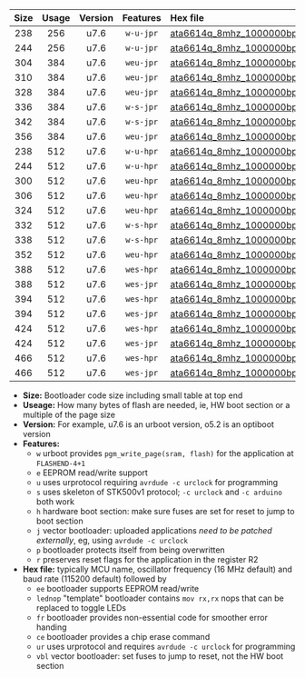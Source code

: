 |Size|Usage|Version|Features|Hex file|
|:-:|:-:|:-:|:-:|:--|
|238|256|u7.6|`w-u-jpr`|[ata6614q_8mhz_1000000bps_ur_vbl.hex](https://raw.githubusercontent.com/stefanrueger/urboot/main/ata6614q_8mhz_1000000bps_ur_vbl.hex)|
|244|256|u7.6|`w-u-jpr`|[ata6614q_8mhz_1000000bps_lednop_ur_vbl.hex](https://raw.githubusercontent.com/stefanrueger/urboot/main/ata6614q_8mhz_1000000bps_lednop_ur_vbl.hex)|
|304|384|u7.6|`weu-jpr`|[ata6614q_8mhz_1000000bps_ee_ur_vbl.hex](https://raw.githubusercontent.com/stefanrueger/urboot/main/ata6614q_8mhz_1000000bps_ee_ur_vbl.hex)|
|310|384|u7.6|`weu-jpr`|[ata6614q_8mhz_1000000bps_ee_lednop_ur_vbl.hex](https://raw.githubusercontent.com/stefanrueger/urboot/main/ata6614q_8mhz_1000000bps_ee_lednop_ur_vbl.hex)|
|328|384|u7.6|`weu-jpr`|[ata6614q_8mhz_1000000bps_ee_lednop_fr_ur_vbl.hex](https://raw.githubusercontent.com/stefanrueger/urboot/main/ata6614q_8mhz_1000000bps_ee_lednop_fr_ur_vbl.hex)|
|336|384|u7.6|`w-s-jpr`|[ata6614q_8mhz_1000000bps_vbl.hex](https://raw.githubusercontent.com/stefanrueger/urboot/main/ata6614q_8mhz_1000000bps_vbl.hex)|
|342|384|u7.6|`w-s-jpr`|[ata6614q_8mhz_1000000bps_lednop_vbl.hex](https://raw.githubusercontent.com/stefanrueger/urboot/main/ata6614q_8mhz_1000000bps_lednop_vbl.hex)|
|356|384|u7.6|`weu-jpr`|[ata6614q_8mhz_1000000bps_ee_lednop_fr_ce_ur_vbl.hex](https://raw.githubusercontent.com/stefanrueger/urboot/main/ata6614q_8mhz_1000000bps_ee_lednop_fr_ce_ur_vbl.hex)|
|238|512|u7.6|`w-u-hpr`|[ata6614q_8mhz_1000000bps_ur.hex](https://raw.githubusercontent.com/stefanrueger/urboot/main/ata6614q_8mhz_1000000bps_ur.hex)|
|244|512|u7.6|`w-u-hpr`|[ata6614q_8mhz_1000000bps_lednop_ur.hex](https://raw.githubusercontent.com/stefanrueger/urboot/main/ata6614q_8mhz_1000000bps_lednop_ur.hex)|
|300|512|u7.6|`weu-hpr`|[ata6614q_8mhz_1000000bps_ee_ur.hex](https://raw.githubusercontent.com/stefanrueger/urboot/main/ata6614q_8mhz_1000000bps_ee_ur.hex)|
|306|512|u7.6|`weu-hpr`|[ata6614q_8mhz_1000000bps_ee_lednop_ur.hex](https://raw.githubusercontent.com/stefanrueger/urboot/main/ata6614q_8mhz_1000000bps_ee_lednop_ur.hex)|
|324|512|u7.6|`weu-hpr`|[ata6614q_8mhz_1000000bps_ee_lednop_fr_ur.hex](https://raw.githubusercontent.com/stefanrueger/urboot/main/ata6614q_8mhz_1000000bps_ee_lednop_fr_ur.hex)|
|332|512|u7.6|`w-s-hpr`|[ata6614q_8mhz_1000000bps.hex](https://raw.githubusercontent.com/stefanrueger/urboot/main/ata6614q_8mhz_1000000bps.hex)|
|338|512|u7.6|`w-s-hpr`|[ata6614q_8mhz_1000000bps_lednop.hex](https://raw.githubusercontent.com/stefanrueger/urboot/main/ata6614q_8mhz_1000000bps_lednop.hex)|
|352|512|u7.6|`weu-hpr`|[ata6614q_8mhz_1000000bps_ee_lednop_fr_ce_ur.hex](https://raw.githubusercontent.com/stefanrueger/urboot/main/ata6614q_8mhz_1000000bps_ee_lednop_fr_ce_ur.hex)|
|388|512|u7.6|`wes-hpr`|[ata6614q_8mhz_1000000bps_ee.hex](https://raw.githubusercontent.com/stefanrueger/urboot/main/ata6614q_8mhz_1000000bps_ee.hex)|
|388|512|u7.6|`wes-jpr`|[ata6614q_8mhz_1000000bps_ee_vbl.hex](https://raw.githubusercontent.com/stefanrueger/urboot/main/ata6614q_8mhz_1000000bps_ee_vbl.hex)|
|394|512|u7.6|`wes-hpr`|[ata6614q_8mhz_1000000bps_ee_lednop.hex](https://raw.githubusercontent.com/stefanrueger/urboot/main/ata6614q_8mhz_1000000bps_ee_lednop.hex)|
|394|512|u7.6|`wes-jpr`|[ata6614q_8mhz_1000000bps_ee_lednop_vbl.hex](https://raw.githubusercontent.com/stefanrueger/urboot/main/ata6614q_8mhz_1000000bps_ee_lednop_vbl.hex)|
|424|512|u7.6|`wes-hpr`|[ata6614q_8mhz_1000000bps_ee_lednop_fr.hex](https://raw.githubusercontent.com/stefanrueger/urboot/main/ata6614q_8mhz_1000000bps_ee_lednop_fr.hex)|
|424|512|u7.6|`wes-jpr`|[ata6614q_8mhz_1000000bps_ee_lednop_fr_vbl.hex](https://raw.githubusercontent.com/stefanrueger/urboot/main/ata6614q_8mhz_1000000bps_ee_lednop_fr_vbl.hex)|
|466|512|u7.6|`wes-hpr`|[ata6614q_8mhz_1000000bps_ee_lednop_fr_ce.hex](https://raw.githubusercontent.com/stefanrueger/urboot/main/ata6614q_8mhz_1000000bps_ee_lednop_fr_ce.hex)|
|466|512|u7.6|`wes-jpr`|[ata6614q_8mhz_1000000bps_ee_lednop_fr_ce_vbl.hex](https://raw.githubusercontent.com/stefanrueger/urboot/main/ata6614q_8mhz_1000000bps_ee_lednop_fr_ce_vbl.hex)|

- **Size:** Bootloader code size including small table at top end
- **Useage:** How many bytes of flash are needed, ie, HW boot section or a multiple of the page size
- **Version:** For example, u7.6 is an urboot version, o5.2 is an optiboot version
- **Features:**
  + `w` urboot provides `pgm_write_page(sram, flash)` for the application at `FLASHEND-4+1`
  + `e` EEPROM read/write support
  + `u` uses urprotocol requiring `avrdude -c urclock` for programming
  + `s` uses skeleton of STK500v1 protocol; `-c urclock` and `-c arduino` both work
  + `h` hardware boot section: make sure fuses are set for reset to jump to boot section
  + `j` vector bootloader: uploaded applications *need to be patched externally*, eg, using `avrdude -c urclock`
  + `p` bootloader protects itself from being overwritten
  + `r` preserves reset flags for the application in the register R2
- **Hex file:** typically MCU name, oscillator frequency (16 MHz default) and baud rate (115200 default) followed by
  + `ee` bootloader supports EEPROM read/write
  + `lednop` "template" bootloader contains `mov rx,rx` nops that can be replaced to toggle LEDs
  + `fr` bootloader provides non-essential code for smoother error handing
  + `ce` bootloader provides a chip erase command
  + `ur` uses urprotocol and requires `avrdude -c urclock` for programming
  + `vbl` vector bootloader: set fuses to jump to reset, not the HW boot section
